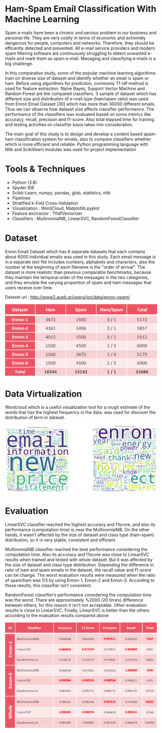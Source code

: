 # Ham-Spam Email Classification With Machine Learning

Spam e-mails have been a chronic and serious problem in our business and personal life. They are very costly in terms of economic and extremely dangerous for people, computers and networks. Therefore, they should be efficently detected and prevented. All e-mail service providers and modern spam filtering software are continuously struggling to detect unwanted e-mails and mark them as spam e-mail. Managing and classifying e-mails is a big challenge.

In this comparative study, some of the popular machine learning algorithms train on diverse size of dataset and identify whether an email is spam or ham. Before using algorithms for prediction, commonly Tf-Idf method is used for feature extraction. Naïve Bayes, Support Vector Machine and Random Forest are the compared classifiers. 3 sample of dataset which has different size and distribution of e-mail type (ham/spam ratio) was used from Enron Email Dataset [30] which has more than 30000 different emails.  Thus we can observe how dataset size affects classifier performance. The performance of the classifiers was evaluated based on some metrics like accuracy, recall, precision and f1-score. Also total elapsed time for training and testing activities on classifier basis takes into consideration. 

The main goal of this study is to design and develop a content based spam-ham classification system for emails, also to compare classifiers whether which is more efficient and reliable. Python programming language with Nltk and Scikitlearn modules was used for project implementation

# Tools & Techniques
* Python (3.8)
* Spyder IDE
* Scikit-Learn, numpy, pandas, glob, statistics, nltk
* Pipelines
* Stratified k-Fold Cross-Validation
* Visualization : WordCloud, Matplotlib.pyplot
* Feature exctractor : TfidfVectorizer
* Classifiers : MultinomialNB, LinearSVC, RandomForestClassifier

# Dataset
Enron Email Dataset which has 6 separate datasets that each contains about 6000 individual emails was used in this study. Each email message is in a separate text file includes numbers, alphabets and characters, also the number at the beginning of each filename is the "order of arrival". The dataset is more realistic than previous comparable benchmarks, because they maintain the temporal order of the messages in the two categories, and they emulate the varying proportion of spam and ham messages that users receive over time.

Dataset url : http://www2.aueb.gr/users/ion/data/enron-spam/

![Enron_Dataset](https://github.com/MuhammetEmek/ham_spam_classification/blob/main/enron_dataset.png)

# Data Virtualization
Wordcloud which is a useful visualization tool for a rough estimate of the words that has the highest frequency in the data, was used for discover the distribution of term in dataset.

![Data_Content](https://github.com/MuhammetEmek/ham_spam_classification/blob/main/data_content.PNG)

# Evaluation
LinearSVC classifier reached the highest accuracy and f1score, and also its performance (computation time) is near the MultinomialNB. On the other hands, it wasn’t affected by the size of dataset and class type (ham-spam) distribution, so it is very stable, consistent and efficient. 

MultinomialNB classifier reached the best performance considering the computation time. Also its accuracy and f1score was close to LinearSVC results when trained and tested with whole dataset. But it was affected by the size of dataset and class type distribution. Depending the difference in ratio of ham and spam emails in the dataset, the recall value and f1-score can be change. The worst evaluation results were measured when the ratio of spam/ham was 1/3 by using Enron-1, Enron-2 and Enron-3. According to these results, this classifier isn’t consistent. 

RandomForest classifier’s performance considering the computation time was the worst. There are approximately %2000 (20 times) difference between others, for this reason it isn’t not acceptable. Other evaluation results is close to LinearSVC. Finally, LinearSVC is better than the others according to the evaluation results compared above

![Evaluation_Results](https://github.com/MuhammetEmek/ham_spam_classification/blob/main/evalution_result.PNG)
